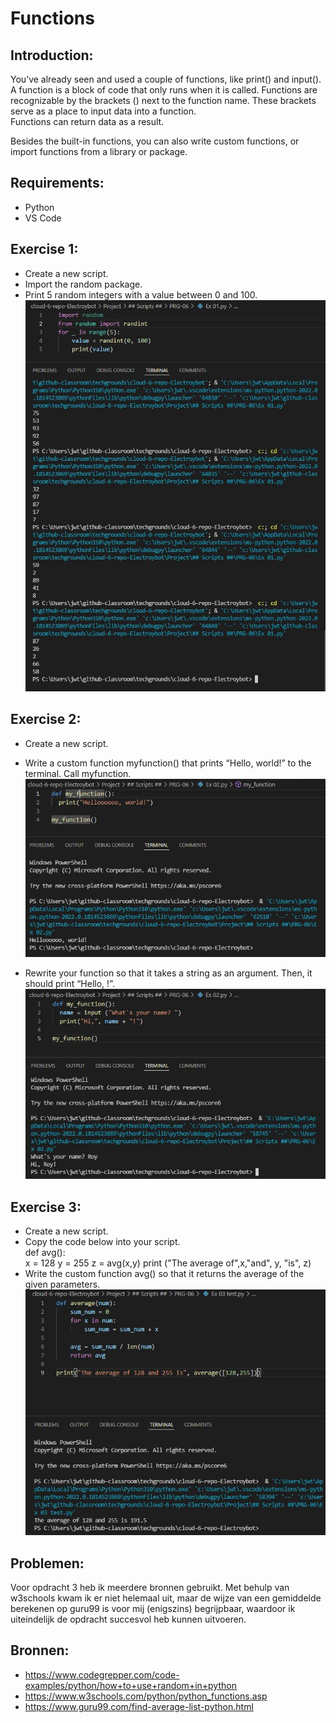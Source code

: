 # Functions

## Introduction:  
You’ve already seen and used a couple of functions, like print() and input(). A function is a block of code that only runs when it is called. Functions are recognizable by the brackets () next to the function name. These brackets serve as a place to input data into a function.  
Functions can return data as a result.  

Besides the built-in functions, you can also write custom functions, or import functions from a library or package.  

## Requirements:
- Python  
- VS Code  

## Exercise 1:
- Create a new script.  
- Import the random package.  
- Print 5 random integers with a value between 0 and 100.  
![Kijk](https://github.com/techgrounds/cloud-6-repo-Electroybot/blob/main/00_includes/%23%23%20Project%20%23%23/PRG-06/Ex%2001.JPG?raw=true)

## Exercise 2:  
- Create a new script.  
- Write a custom function myfunction() that prints “Hello, world!” to the terminal. Call myfunction.  
![Kijk](https://github.com/techgrounds/cloud-6-repo-Electroybot/blob/main/00_includes/%23%23%20Project%20%23%23/PRG-06/Ex%2002%2001.JPG?raw=true)  

- Rewrite your function so that it takes a string as an argument. Then, it should print “Hello, <string>!”.  
![Kijk](https://github.com/techgrounds/cloud-6-repo-Electroybot/blob/main/00_includes/%23%23%20Project%20%23%23/PRG-06/Ex%2002%2002.JPG?raw=true)  

## Exercise 3:  
- Create a new script.  
- Copy the code below into your script.  
def avg():  
x = 128
y = 255
z = avg(x,y)
print ("The average of",x,"and", y, "is", z)
- Write the custom function avg() so that it returns the average of the given parameters.  
![Kijk](https://github.com/techgrounds/cloud-6-repo-Electroybot/blob/main/00_includes/%23%23%20Project%20%23%23/PRG-06/Ex%2003.JPG?raw=true)  

## Problemen:
Voor opdracht 3 heb ik meerdere bronnen gebruikt. Met behulp van w3schools kwam ik er niet helemaal uit, maar de wijze van een gemiddelde berekenen op guru99 is voor mij (enigszins) begrijpbaar, waardoor ik uiteindelijk de opdracht succesvol heb kunnen uitvoeren.

## Bronnen:
- https://www.codegrepper.com/code-examples/python/how+to+use+random+in+python
- https://www.w3schools.com/python/python_functions.asp
- https://www.guru99.com/find-average-list-python.html